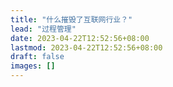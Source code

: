 ```yaml
---
title: "什么摧毁了互联网行业？"
lead: "过程管理"
date: 2023-04-22T12:52:56+08:00
lastmod: 2023-04-22T12:52:56+08:00
draft: false
images: []
---
```

